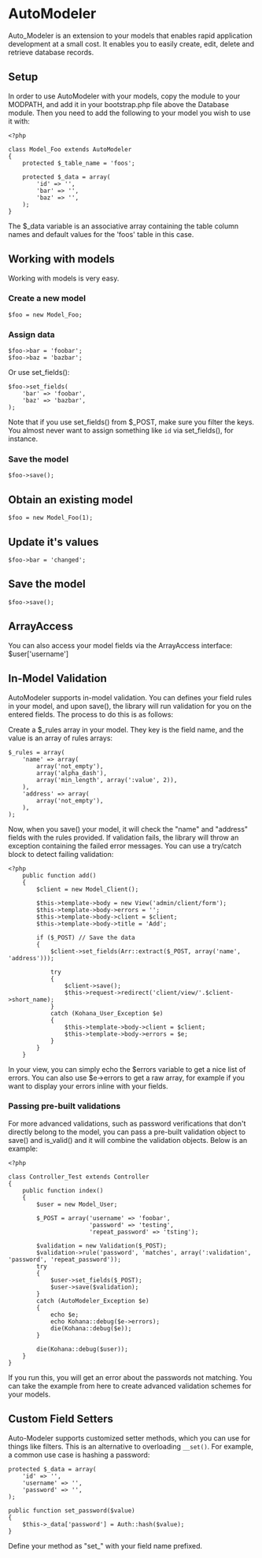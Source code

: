 # AutoModeler

Auto_Modeler is an extension to your models that enables rapid application development at a small cost. It enables you to easily create, edit, delete and retrieve database records.

## Setup

In order to use AutoModeler with your models, copy the module to your MODPATH, and add it in your bootstrap.php file above the Database module. Then you need to add the following to your model you wish to use it with:

	<?php

	class Model_Foo extends AutoModeler
	{
		protected $_table_name = 'foos';

		protected $_data = array(
			'id' => '',
			'bar' => '',
			'baz' => '',
		);
	}

The $_data variable is an associative array containing the table column names and default values for the 'foos' table in this case.

## Working with models

Working with models is very easy.

### Create a new model

	$foo = new Model_Foo;

### Assign data

	$foo->bar = 'foobar';
	$foo->baz = 'bazbar';

Or use set_fields():

	$foo->set_fields(
		'bar' => 'foobar',
		'baz' => 'bazbar',
	);

Note that if you use set_fields() from $_POST, make sure you filter the keys. You almost never want to assign something like `id` via set_fields(), for instance.

### Save the model

	$foo->save();

## Obtain an existing model

	$foo = new Model_Foo(1);

## Update it's values

	$foo->bar = 'changed';

## Save the model

	$foo->save();

## ArrayAccess

You can also access your model fields via the ArrayAccess interface: $user['username']

## In-Model Validation

AutoModeler supports in-model validation. You can defines your field rules in your model, and upon save(), the library will run validation for you on the entered fields. The process to do this is as follows:

Create a $_rules array in your model. They key is the field name, and the value is an array of rules arrays:

	$_rules = array(
		'name' => array(
			array('not_empty'), 
			array('alpha_dash'),
			array('min_length', array(':value', 2)),
		),
		'address' => array(
			array('not_empty'),
		),
	);

Now, when you save() your model, it will check the "name" and "address" fields with the rules provided. If validation fails, the library will throw an exception containing the failed error messages. You can use a try/catch block to detect failing validation:

	<?php
	    public function add()
	    {
	        $client = new Model_Client();

            $this->template->body = new View('admin/client/form');
            $this->template->body->errors = '';
            $this->template->body->client = $client;
            $this->template->body->title = 'Add';

	        if ($_POST) // Save the data
	        {
	            $client->set_fields(Arr::extract($_POST, array('name', 'address')));

	            try
	            {
	                $client->save();
	                $this->request->redirect('client/view/'.$client->short_name);
	            }
	            catch (Kohana_User_Exception $e)
	            {
	                $this->template->body->client = $client;
	                $this->template->body->errors = $e;
	            }
	        }
	    }

In your view, you can simply echo the $errors variable to get a nice list of errors. You can also use $e->errors to get a raw array, for example if you want to display your errors inline with your fields.

### Passing pre-built validations

For more advanced validations, such as password verifications that don't directly belong to the model, you can pass a pre-built validation object to save() and is_valid() and it will combine the validation objects. Below is an example:

	<?php

	class Controller_Test extends Controller
	{
		public function index()
		{
			$user = new Model_User;
		
			$_POST = array('username' => 'foobar',
			               'password' => 'testing',
			               'repeat_password' => 'tsting');

			$validation = new Validation($_POST);
			$validation->rule('password', 'matches', array(':validation', 'password', 'repeat_password'));
			try
			{
				$user->set_fields($_POST);
				$user->save($validation);
			}
			catch (AutoModeler_Exception $e)
			{
				echo $e;
				echo Kohana::debug($e->errors);
				die(Kohana::debug($e));
			}

			die(Kohana::debug($user));
		}
	}

If you run this, you will get an error about the passwords not matching. You can take the example from here to create advanced validation schemes for your models.

## Custom Field Setters

Auto-Modeler supports customized setter methods, which you can use for things like filters. This is an alternative to overloading `__set()`. For example, a common use case is hashing a password:

	protected $_data = array(
		'id' => '',
		'username' => '',
		'password' => '',
	);

	public function set_password($value)
	{
		$this->_data['password'] = Auth::hash($value);
	}

Define your method as "set_" with your field name prefixed.